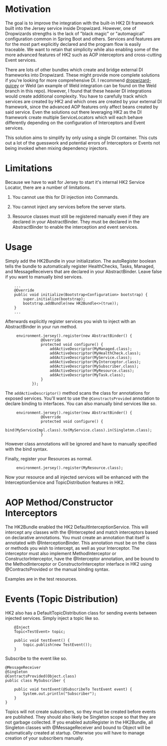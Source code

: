 # Motivation

The goal is to improve the integration with the built-in HK2 DI framework built into the Jersey service inside Dropwizard.
However, one of Dropwizards strengths is the lack of "black magic" or "automagical" configuration common in Spring Boot and others.
Services and features are for the most part explicitly declared and the program flow is easily traceable.
We want to retain that simplicity while also enabling some of the more advanced features of HK2 such as AOP interceptors and cross-cutting Event services.

There are lots of other bundles which create and bridge external DI frameworks into Dropwizard.
These might provide more complete solutions if you're looking for more comprehensive DI.
I recommend [dropwizard-guicey](http://xvik.github.io/dropwizard-guicey/4.1.0/) or Weld (an example of Weld integration can be found on the Weld branch in this repo).
However, I found that these heavier DI integrations would create additional complexity.
You have to carefully track which services are created by HK2 and which ones are created by your external DI framework, since the advanced AOP features only affect beans created by said service.
Even the solutions out there leveraging HK2 as the DI framework create multiple ServiceLocators which will each behave differently depending on the configuration of Interceptors and Event services.

This solution aims to simplify by only using a single DI container.
This cuts out a lot of the guesswork and potential errors of Interceptors or Events not being invoked when mixing dependency injectors.

# Limitations

Because we have to wait for Jersey to start it's internal HK2 Service Locator, there are a number of limitations.

1) You cannot use this for DI injection into Commands.

1) You cannot inject any services before the server starts.

1) Resource classes must still be registered manually even if they are declared in your AbstractBinder. They must be declared in the AbstractBinder to enable the interception and event services.

# Usage
Simply add the HK2Bundle in your initialization.
The autoRegister boolean tells the bundle to automatically register HealthChecks, Tasks, Managed, and MessageReceivers that are declared in your AbstractBinder.
Leave false if you want to manually bind services.

```
    ...
    @Override
    public void initialize(Bootstrap<Configuration> bootstrap) {
        super.initialize(bootstrap);
        bootstrap.addBundle(new HK2Bundle<>(true));
    }
    ...
```

Afterwards explicitly register services you wish to inject with an AbstractBinder in your run method.

```
     environment.jersey().register(new AbstractBinder() {
                @Override
                protected void configure() {
                    addActiveDescriptor(MyManaged.class);
                    addActiveDescriptor(MyHealthCheck.class);
                    addActiveDescriptor(MyService.class);
                    addActiveDescriptor(MyInterceptor.class);
                    addActiveDescriptor(MySubscriber.class);
                    addActiveDescriptor(MyResource.class);
                    addActiveDescriptor(MyTask.class);
                }
            });

```

The `addActiveDescriptor()` method scans the class for annotations for exposed services.
You'll want to use the `@ConstractsProvided` annotation to declare binding to interfaces.
You can also manually bind services like so.

```
     environment.jersey().register(new AbstractBinder() {
                @Override
                protected void configure() {
                    bind(MyServiceImpl.class).to(MyService.class).in(Singleton.class);
                }
``` 

However class annotations will be ignored and have to manually specified with the bind syntax.

Finally, register your Resources as normal.

```
     environment.jersey().register(MyResource.class);
```

Now your resource and all injected services will be enhanced with the InterceptionService and TopicDistribution features in HK2.

# AOP Method/Constructor Interceptors

The HK2Bundle enabled the HK2 DefaultInterceptionService.
This will intercept any classes with the @Intercepted and match interceptors based on declarative annotations.
You must create an annotation that itself is annotated with @InterceptionBinder.
This annotation must be on the class or methods you wish to intercept, as well as your Interceptor.
The interceptor must also implement MethodInterceptor or ConstructorInterceptor, have the @Interceptor annotation,
and be bound to the MethodInterceptor or ConstructorInterceptor interface in HK2 using @ContractsProvided or the manual binding syntax.

Examples are in the test resources.

# Events (Topic Distribution)

HK2 also has a DefaultTopicDistribution class for sending events between injected services.
Simply inject a topic like so.

```
    @Inject
    Topic<TestEvent> topic;
    
    public void testEvent() {
        topic.publish(new TestEvent());
    }
```

Subscribe to the event like so.

```
@MessageReceiver
@Singleton
@ContractsProvided(Object.class)
public class MySubscriber {

    public void testEvent(@SubscribeTo TestEvent event) {
        System.out.println("Subscriber");
    }
}

```

Topics will not create subscribers, so they must be created before events are published.
They should also likely be Singleton scope so that they are not garbage collected.
If you enabled autoRegister in the HK2Bundle, all Singleton classes with @MessageReceiver and bound to Object will be automatically created at startup.
Otherwise you will have to manage creation of your subscribers manually.
